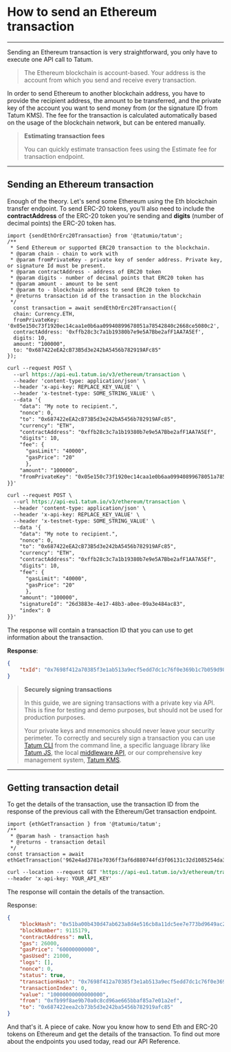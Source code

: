 # How to send an Ethereum transaction

---

Sending an Ethereum transaction is very straightforward, you only have to execute one API call to Tatum.


<!-- theme: success -->

>The Ethereum blockchain is account-based. Your address is the account from which you send and receive every transaction.

In order to send Ethereum to another blockchain address, you have to provide the recipient address, the amount to be transferred, and the private key of the account you want to send money from (or the signature ID from Tatum KMS). The fee for the transaction is calculated automatically based on the usage of the blockchain network, but can be entered manually.

<!-- theme: info -->
> **Estimating transaction fees**
>
>You can quickly estimate transaction fees using the Estimate fee for transaction endpoint.

---

## Sending an Ethereum transaction

Enough of the theory. Let's send some Ethereum using the Eth blockchain transfer endpoint. To send ERC-20 tokens, you'll also need to include the **contractAddress** of the ERC-20 token you're sending and **digits** (number of decimal points) the ERC-20 token has.


```SDK
import {sendEthOrErc20Transaction} from '@tatumio/tatum';
/**
 * Send Ethereum or supported ERC20 transaction to the blockchain.
 * @param chain - chain to work with
 * @param fromPrivateKey - private key of sender address. Private key, or signature Id must be present.
 * @param contractAddress - address of ERC20 token
 * @param digits - number of decimal points that ERC20 token has
 * @param amount - amount to be sent
 * @param to - blockchain address to send ERC20 token to
 * @returns transaction id of the transaction in the blockchain
 */
  const transaction = await sendEthOrErc20Transaction({
  chain: Currency.ETH,
  fromPrivateKey: '0x05e150c73f1920ec14caa1e0b6aa09940899678051a78542840c2668ce5080c2',
  contractAddress: '0xffb28c3c7a1b19380b7e9e5A7Bbe2afF1AA7A5Ef',
  digits: 10,
  amount: "100000",
  to: "0x687422eEA2cB73B5d3e242bA5456b782919AFc85"
});

```
```REST API call with Private key
curl --request POST \
  --url https://api-eu1.tatum.io/v3/ethereum/transaction \
  --header 'content-type: application/json' \
  --header 'x-api-key: REPLACE_KEY_VALUE' \
  --header 'x-testnet-type: SOME_STRING_VALUE' \
  --data '{
    "data": "My note to recipient.",
    "nonce": 0,
    "to": "0x687422eEA2cB73B5d3e242bA5456b782919AFc85",
    "currency": "ETH",
    "contractAddress": "0xffb28c3c7a1b19380b7e9e5A7Bbe2afF1AA7A5Ef",
    "digits": 10,
    "fee": {
      "gasLimit": "40000",
      "gasPrice": "20"
      },
    "amount": "100000",
    "fromPrivateKey": "0x05e150c73f1920ec14caa1e0b6aa09940899678051a78542840c2668ce5080c2"
}}'

```
```REST API call with KMS
curl --request POST \
  --url https://api-eu1.tatum.io/v3/ethereum/transaction \
  --header 'content-type: application/json' \
  --header 'x-api-key: REPLACE_KEY_VALUE' \
  --header 'x-testnet-type: SOME_STRING_VALUE' \
  --data '{
    "data": "My note to recipient.",
    "nonce": 0,
    "to": "0x687422eEA2cB73B5d3e242bA5456b782919AFc85",
    "currency": "ETH",
    "contractAddress": "0xffb28c3c7a1b19380b7e9e5A7Bbe2afF1AA7A5Ef",
    "digits": 10,
    "fee": {
      "gasLimit": "40000",
      "gasPrice": "20"
      },
    "amount": "100000",
    "signatureId": "26d3883e-4e17-48b3-a0ee-09a3e484ac83",
    "index": 0
}}'
```

The response will contain a transaction ID that you can use to get information about the transaction.

**Response**:
```json
{
    "txId": "0x7698f412a70385f3e1ab513a9ecf5edd7dc1c76f0e369b1c7b059d98892091c0"
}
```

<!-- theme: warning -->

>**Securely signing transactions**
>
>In this guide, we are signing transactions with a private key via API. This is fine for testing and demo purposes, but should not be used for production purposes. 
>
>Your private keys and mnemonics should never leave your security perimeter. To correctly and securely sign a transaction you can use [Tatum CLI](https://github.com/tatumio/tatum-cli) from the command line, a specific language library like [Tatum JS](https://github.com/tatumio/tatum-js), the local [middleware API](https://github.com/tatumio/tatum-middleware), or our comprehensive key management system, [Tatum KMS](https://github.com/tatumio/tatum-kms).

---

## Getting transaction detail

To get the details of the transaction, use the transaction ID from the response of the previous call with the Ethereum/Get transaction endpoint.

```SDK
import {ethGetTransaction } from '@tatumio/tatum';
/**
 * @param hash - transaction hash
 * @returns - transaction detail
 */
const transaction = await ethGetTransaction('962e4ad3781e7036ff3af6d880744fd3f06131c32d1085254da3cfa77b0e933f');
```
```REST API call
curl --location --request GET 'https://api-eu1.tatum.io/v3/ethereum/transaction/0x7698f412a70385f3e1ab513a9ecf5edd7dc1c76f0e369b1c7b059d98892091c0' \
--header 'x-api-key: YOUR_API_KEY' 
```
The response will contain the details of the transaction.

Response:
```json
{
    "blockHash": "0x51ba00b430d47ab623a8d4e516cb8a11dc5ee7e773bd9649ac2ad2573b9d3616",
    "blockNumber": 9115179,
    "contractAddress": null,
    "gas": 26000,
    "gasPrice": "60000000000",
    "gasUsed": 21000,
    "logs": [],
    "nonce": 0,
    "status": true,
    "transactionHash": "0x7698f412a70385f3e1ab513a9ecf5edd7dc1c76f0e369b1c7b059d98892091c0",
    "transactionIndex": 0,
    "value": "10000000000000000",
    "from": "0xfb99f8ae9b70a0c8cd96ae665bbaf85a7e01a2ef",
    "to": "0x687422eea2cb73b5d3e242ba5456b782919afc85"
}
```

And that's it. A piece of cake. Now you know how to send Eth and ERC-20 tokens on Ethereum and get the details of the transaction. To find out more about the endpoints you used today, read our API Reference.










































